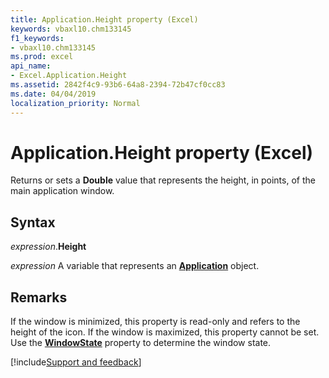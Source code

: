```yaml
---
title: Application.Height property (Excel)
keywords: vbaxl10.chm133145
f1_keywords:
- vbaxl10.chm133145
ms.prod: excel
api_name:
- Excel.Application.Height
ms.assetid: 2842f4c9-93b6-64a8-2394-72b47cf0cc83
ms.date: 04/04/2019
localization_priority: Normal
---
```



# Application.Height property (Excel)

Returns or sets a **Double** value that represents the height, in points, of the main application window.


## Syntax

_expression_.**Height**

_expression_ A variable that represents an **[Application](Excel.Application(object).md)** object.


## Remarks

 If the window is minimized, this property is read-only and refers to the height of the icon. If the window is maximized, this property cannot be set. Use the **[WindowState](Excel.Window.WindowState.md)** property to determine the window state.




[!include[Support and feedback](~/includes/feedback-boilerplate.md)]